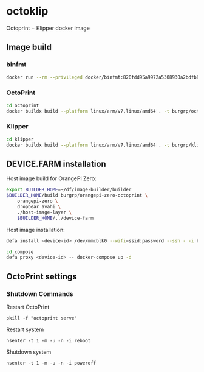 # octoklip
Octoprint + Klipper docker image

## Image build

### binfmt
```sh
docker run --rm --privileged docker/binfmt:820fdd95a9972a5308930a2bdfb8573dd4447ad3
```

### OctoPrint

```sh
cd octoprint
docker buildx build --platform linux/arm/v7,linux/amd64 . -t burgrp/octoprint --push
```

### Klipper

```sh
cd klipper
docker buildx build --platform linux/arm/v7,linux/amd64 . -t burgrp/klipper --push
```

## DEVICE.FARM installation

Host image build for OrangePi Zero:
```sh
export BUILDER_HOME=~/df/image-builder/builder
$BUILDER_HOME/build burgrp/orangepi-zero-octoprint \
    orangepi-zero \
    dropbear avahi \
    ./host-image-layer \
    $BUILDER_HOME/../device-farm
```

Host image installation:
```sh
defa install <device-id> /dev/mmcblk0 --wifi=ssid:password --ssh - -i burgrp/orangepi-zero-octoprint
```

```sh
cd compose
defa proxy <device-id> -- docker-compose up -d
```

## OctoPrint settings

### Shutdown Commands
Restart OctoPrint
```
pkill -f "octoprint serve"
```

Restart system
```
nsenter -t 1 -m -u -n -i reboot
```

Shutdown system
```
nsenter -t 1 -m -u -n -i poweroff
```
